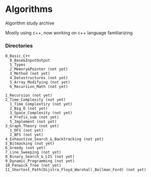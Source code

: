 # Algorithms
Algorithm study archive   

Mostly using c++, now working on c++ language familiarizing

### Directories
   
```
0_Basic_C++
  0_Base&InputOutput
  1_Types
  2_Memory&Pointer (not yet)
  3_Method (not yet)
  4_Datastructures (not yet)
  5_Array_Modifying (not yet)
  6_Recursion_Math (not yet)

1_Recursion (not yet)
2_Time_Complexity (not yet)
  1_Time_Complextiry (not yet)
  2_Big_O (not yet)
  3_Space_Complexity (not yet)
  4_Prefix_sum (not yet)
  5_Implement (not yet)
3_Graph_Theory (not yet)
  1_DFS (not yet)
  2_BFS (not yet)
4_Exhaustive_Search_&_Backtracking (not yet)
5_Bitmasking (not yet)
6_Greedy (not yet)
7_Line_Sweeping (not yet)
8_Binary_Search_&_LIS (not yet)
9_Dynamic_Programming (not yet)
10_Fenwick_Tree (not yet)
11_Shortest_Path(Dijstra_Floyd_Warshall_Bellman_Ford) (not yet)
```
